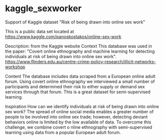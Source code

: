 # kaggle_sexworker
Support of Kaggle dataset "Risk of being drawn into online sex work"

This is a public data set located at https://www.kaggle.com/panoskostakos/online-sex-work

Description:  from the Kaggle website
Context
This database was used in the paper: "Covert online ethnography and machine learning for detecting 
individuals at risk of being drawn into online sex work".
https://www.flinders.edu.au/centre-crime-policy-research/illicit-networks-workshop

Content
The database includes data scraped from a European online adult forum. Using covert online ethnography 
we interviewed a small number of participants and determined their risk to either supply or demand sex 
services through that forum. This is a great dataset for semi-supervised learning.

Inspiration
How can we identify individuals at risk of being drawn into online sex work? The spread of online social 
media enables a greater number of people to be involved into online sex trade; however, detecting deviant
behaviors online is limited by the low available of data. To overcome this challenge, we combine covert o
nline ethnography with semi-supervised learning using data from a popular European adult forum.
